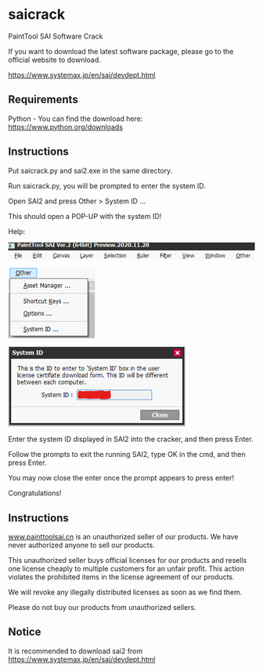 # saicrack
PaintTool SAI Software Crack


If you want to download the latest software package, please go to the official website to download.


https://www.systemax.jp/en/sai/devdept.html

## Requirements
Python - You can find the download here: https://www.python.org/downloads

## Instructions

Put saicrack.py and sai2.exe in the same directory.

Run saicrack.py, you will be prompted to enter the system ID.

Open SAI2 and press Other > System ID ...

This should open a POP-UP with the system ID!

Help:

![Tutorial1](Images/Tuto1.png)

![Tutorial2](Images/Tuto2.png)

![Tutorial3](Images/Tuto3.png)


Enter the system ID displayed in SAI2 into the cracker, and then press Enter.

Follow the prompts to exit the running SAI2, type OK in the cmd, and then press Enter.

You may now close the enter once the prompt appears to press enter!

Congratulations!


## Instructions
www.painttoolsai.cn is an unauthorized seller of our products. We have never authorized anyone to sell our products.

This unauthorized seller buys official licenses for our products and resells one license cheaply to multiple customers for an unfair profit. This action violates the prohibited items in the license agreement of our products.

We will revoke any illegally distributed licenses as soon as we find them.

Please do not buy our products from unauthorized sellers.

## Notice
It is recommended to download sai2 from https://www.systemax.jp/en/sai/devdept.html

